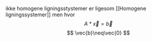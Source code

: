 ikke homogene ligningsstystemer er ligesom [[Homogene ligningssystemer]] men hvor 
$$A*\vec{x}=\vec{b}$$
$$
\vec{b}\neq\vec{0}
$$
